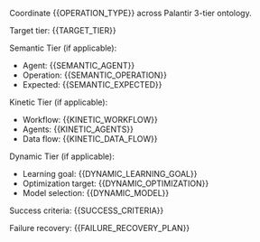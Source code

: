 Coordinate {{OPERATION_TYPE}} across Palantir 3-tier ontology.

Target tier: {{TARGET_TIER}}

Semantic Tier (if applicable):
- Agent: {{SEMANTIC_AGENT}}
- Operation: {{SEMANTIC_OPERATION}}
- Expected: {{SEMANTIC_EXPECTED}}

Kinetic Tier (if applicable):
- Workflow: {{KINETIC_WORKFLOW}}
- Agents: {{KINETIC_AGENTS}}
- Data flow: {{KINETIC_DATA_FLOW}}

Dynamic Tier (if applicable):
- Learning goal: {{DYNAMIC_LEARNING_GOAL}}
- Optimization target: {{DYNAMIC_OPTIMIZATION}}
- Model selection: {{DYNAMIC_MODEL}}

Success criteria: {{SUCCESS_CRITERIA}}

Failure recovery: {{FAILURE_RECOVERY_PLAN}}

